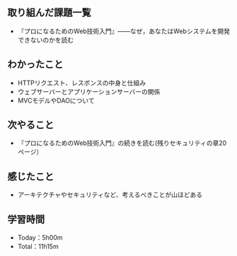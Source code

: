 ## 取り組んだ課題一覧
- 『プロになるためのWeb技術入門』――なぜ，あなたはWebシステムを開発できないのかを読む

## わかったこと
- HTTPリクエスト、レスポンスの中身と仕組み
- ウェブサーバーとアプリケーションサーバーの関係
- MVCモデルやDAOについて

## 次やること
- 『プロになるためのWeb技術入門』の続きを読む(残りセキュリティの章20ページ）

## 感じたこと
- アーキテクチャやセキュリティなど、考えるべきことが山ほどある

## 学習時間
- Today：5h00m
- Total：11h15m
